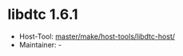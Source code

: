 # libdtc 1.6.1
 - Host-Tool: [master/make/host-tools/libdtc-host/](https://github.com/Freetz-NG/freetz-ng/tree/master/make/host-tools/libdtc-host/)
 - Maintainer: -


